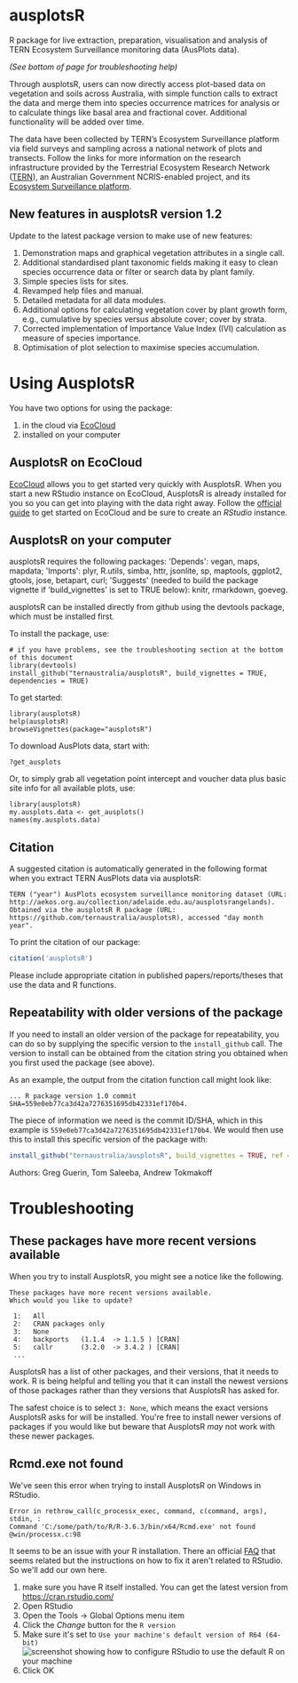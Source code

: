 # ausplotsR
R package for live extraction, preparation, visualisation and analysis of TERN Ecosystem Surveillance monitoring data (AusPlots data).

*(See bottom of page for troubleshooting help)*

Through ausplotsR, users can now directly access plot-based data on vegetation and soils across Australia, with simple function calls to extract the data and merge them into species occurrence matrices for analysis or to calculate things like basal area and fractional cover. Additional functionality will be added over time.

The data have been collected by TERN’s Ecosystem Surveillance platform via field surveys and sampling across a national network of plots and transects. Follow the links for more information on the research infrastructure provided by the Terrestrial Ecosystem Research Network ([TERN](https://www.tern.org.au)), an Australian Government NCRIS-enabled project, and its [Ecosystem Surveillance platform](https://www.tern.org.au/tern-observatory/tern-ecosystem-surveillance/).

## New features in ausplotsR version 1.2

Update to the latest package version to make use of new features:
 1. Demonstration maps and graphical vegetation attributes in a single call.
 1. Additional standardised plant taxonomic fields making it easy to clean species occurrence data or filter or search data by plant family.
 1. Simple species lists for sites.
 1. Revamped help files and manual.
 1. Detailed metadata for all data modules.
 1. Additional options for calculating vegetation cover by plant growth form, e.g., cumulative by species versus absolute cover; cover by strata.
 1. Corrected implementation of Importance Value Index (IVI) calculation as measure of species importance.
 1. Optimisation of plot selection to maximise species accumulation.

# Using AusplotsR

You have two options for using the package:
 1. in the cloud via [EcoCloud](https://ecocloud.org.au/)
 1. installed on your computer

## AusplotsR on EcoCloud

[EcoCloud](https://ecocloud.org.au/) allows you to get started very quickly with
AusplotsR. When you start a new RStudio instance on EcoCloud, AusplotsR is
already installed for you so you can get into playing with the data right away.
Follow the [official
guide](https://support.ecocloud.org.au/support/solutions/articles/6000200382-ecocloud-how-to-guide)
to get started on EcoCloud and be sure to create an *RStudio* instance.

## AusplotsR on your computer

ausplotsR requires the following packages: 'Depends': vegan, maps, mapdata; 'Imports': plyr, R.utils, simba, httr, jsonlite, sp, maptools, ggplot2, gtools, jose, betapart, curl; 'Suggests' (needed to build the package vignette if 'build_vignettes' is set to TRUE below): knitr, rmarkdown, goeveg.

ausplotsR can be installed directly from github using the devtools package, which must be installed first.
 
To install the package, use:

```
# if you have problems, see the troubleshooting section at the bottom of this document
library(devtools)
install_github("ternaustralia/ausplotsR", build_vignettes = TRUE, dependencies = TRUE)
```


To get started:

```
library(ausplotsR)
help(ausplotsR)
browseVignettes(package="ausplotsR")
```

To download AusPlots data, start with:

```
?get_ausplots
```

Or, to simply grab all vegetation point intercept and voucher data plus basic site info for all available plots, use:

```
library(ausplotsR)
my.ausplots.data <- get_ausplots()
names(my.ausplots.data)
```

## Citation

A suggested citation is automatically generated in the following format when you extract TERN AusPlots data via ausplotsR:

```
TERN ("year") AusPlots ecosystem surveillance monitoring dataset (URL: http://aekos.org.au/collection/adelaide.edu.au/ausplotsrangelands). Obtained via the ausplotsR R package (URL: https://github.com/ternaustralia/ausplotsR), accessed "day month year".
```

To print the citation of our package:
```R
citation('ausplotsR')
```

Please include appropriate citation in published papers/reports/theses that use the data and R functions.

## Repeatability with older versions of the package
If you need to install an older version of the package for repeatability, you can do so by supplying the specific
version to the `install_github` call. The version to install can be obtained from the citation string you obtained when
you first used the package (see above).

As an example, the output from the citation function call might look like:
```
... R package version 1.0 commit SHA=559e0eb77ca3d42a7276351695db42331ef170b4.
```

The piece of information we need is the commit ID/SHA, which in this example is `559e0eb77ca3d42a7276351695db42331ef170b4`.
We would then use this to install this specific version of the package with:
```R
install_github("ternaustralia/ausplotsR", build_vignettes = TRUE, ref = '559e0eb77ca3d42a7276351695db42331ef170b4')
```

Authors: Greg Guerin, Tom Saleeba, Andrew Tokmakoff

# Troubleshooting

## These packages have more recent versions available
When you try to install AusplotsR, you might see a notice like the following.
```
These packages have more recent versions available.
Which would you like to update?

 1:   All
 2:   CRAN packages only
 3:   None
 4:   backports   (1.1.4  -> 1.1.5 ) [CRAN]
 5:   callr       (3.2.0  -> 3.4.2 ) [CRAN]
 ...
```
AusplotsR has a list of other packages, and their versions, that it needs to
work. R is being helpful and telling you that it can install the newest versions
of those packages rather than they versions that AusplotsR has asked for.

The safest choice is to select `3: None`, which means the exact versions
AusplotsR asks for will be installed. You're free to install newer versions of
packages if you would like but beware that AusplotsR *may* not work with these
newer packages.

## Rcmd.exe not found
We've seen this error when trying to install AusplotsR on Windows in RStudio.
```
Error in rethrow_call(c_processx_exec, command, c(command, args), stdin, :
Command 'C:/some/path/to/R/R-3.6.3/bin/x64/Rcmd.exe' not found @win/processx.c:98
```

It seems to be an issue with your R installation. There an official
[FAQ](https://cran.r-project.org/bin/windows/base/rw-FAQ.html#Rcmd-is-not-found-in-my-PATH_0021)
that seems related but the instructions on how to fix it aren't related to
RStudio. So we'll add our own here.

 1. make sure you have R itself installed. You can get the latest version from https://cran.rstudio.com/
 1. Open RStudio
 1. Open the Tools -> Global Options menu item
 1. Click the *Change* button for the `R version`
 1. Make sure it's set to `Use your machine's default version of R64 (64-bit)`
    ![screenshot showing how to configure RStudio to use the default R on your
    machine](./rstudio-config.png)
 1. Click OK
